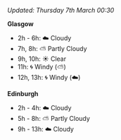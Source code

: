*Updated: Thursday 7th March 00:30*

**Glasgow**

* 2h - 6h: :cloud: Cloudy
* 7h, 8h: :partly_sunny: Partly Cloudy
* 9h, 10h: :sunny: Clear
* 11h: :cyclone: Windy (:partly_sunny:)
* 12h, 13h: :cyclone: Windy (:cloud:)

**Edinburgh**

* 2h - 4h: :cloud: Cloudy
* 5h - 8h: :partly_sunny: Partly Cloudy
* 9h - 13h: :cloud: Cloudy
